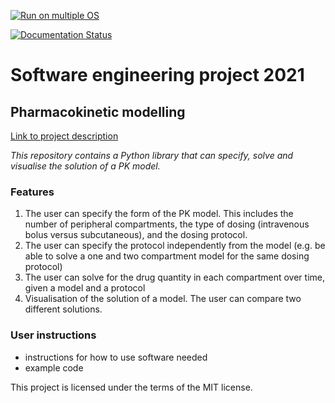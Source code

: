 <!-- [![Python package PKPD](https://github.com/ejin700/pkpd/actions/workflows/pkpd_ci.yml/badge.svg?branch=master)](https://github.com/ejin700/pkpd/actions/workflows/pkpd_ci.yml) -->

[![Run on multiple OS](https://github.com/ejin700/pkpd/actions/workflows/os_tests.yml/badge.svg)](https://github.com/ejin700/pkpd/actions/workflows/os_tests.yml)

[![Documentation Status](https://readthedocs.org/projects/pk-project/badge/?version=latest)](https://pk-project.readthedocs.io/en/latest/?badge=latest)

# **Software engineering project 2021**
## **Pharmacokinetic modelling**

[Link to project description](https://sabs-r3.github.io/software-engineering-projects/01-introduction/index.html)

*This repository contains a Python library that can specify, solve and visualise the solution of a PK model.*

### **Features**

1. The user can specify the form of the PK model. This includes the number of peripheral compartments, the type of dosing (intravenous bolus versus subcutaneous), and the dosing protocol.
2. The user can specify the protocol independently from the model (e.g. be able to solve a one and two compartment model for the same dosing protocol)
3. The user can solve for the drug quantity in each compartment over time, given a model and a protocol
4. Visualisation of the solution of a model. The user can compare two different solutions.

### **User instructions**

 - instructions for how to use software needed
 - example code 


 This project is licensed under the terms of the MIT license.





